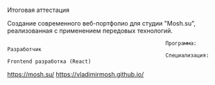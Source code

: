 Итоговая аттестация

Создание современного веб-портфолио для студии "Mosh.su", реализованная с применением передовых технологий.
                                                       
                                                       
                                                       
                                                       Программа: Разработчик
                                                       Специализация: Frontend разработка (React)

                                                       
https://mosh.su/
https://vladimirmosh.github.io/
